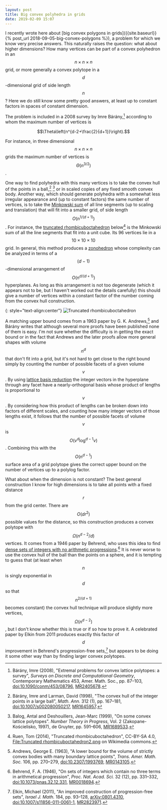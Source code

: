 ```yaml
---
layout: post
title: Big convex polyhedra in grids
date: 2019-02-09 15:07
---
```

I recently wrote here about [big convex polygons in grids]({{site.baseurl}}{% post_url 2018-09-05-big-convex-polygons %}), a problem for which we know very precise answers. This naturally raises the question: what about higher dimensions? How many vertices can be part of a convex polyhedron in an $$n\times n\times n$$ grid, or more generally a convex polytope in a $$d$$-dimensional grid of side length $$n$$? Here we do still know some pretty good answers, at least up to constant factors in spaces of constant dimension.

The problem is included in a 2008 survey by Imre Bárány,[^bar] according to whom the maximum number of vertices is

$$\Theta\left(n^{d-2+\frac{2}{d+1}}\right).$$

For instance, in three dimensional $$n\times n\times n$$ grids the maximum number of vertices is $$\Theta(n^{3/2})$$.

One way to find polyhedra with this many vertices is to take the convex hull of the points in a ball,[^bl] [^bd] or in scaled copies of any fixed smooth convex body. Another way, which should generate polyhedra with a somewhat less irregular appearance and (up to constant factors) the same number of vertices, is to take the [Minkowski sum](https://en.wikipedia.org/wiki/Minkowski_addition) of all line segments (up to scaling and translation) that will fit into a smaller grid, of side length $$O(n^{1/(d+1)})$$. For instance, the [truncated rhombicuboctahedron](https://en.wikipedia.org/wiki/Truncated_rhombicuboctahedron) below[^ruen] is the Minkowski sum of all the line segments that fit into a unit cube. Its 96 vertices lie in a $$10\times 10\times 10$$ grid. In general, this method produces a [zonohedron](https://en.wikipedia.org/wiki/Zonohedron) whose complexity can be analyzed in terms of a $$(d-1)$$-dimensional arrangement of $$O(n^{d/(d+1)})$$ hyperplanes. As long as this arrangement is not too degenerate (which it appears not to be, but I haven't worked out the details carefully) this should give
a number of vertices within a constant factor of the number coming from the convex hull construction.

{: style="text-align:center"}
![Truncated rhombicuboctahedron]({{site.baseurl}}/assets/2019/truncated-rhombicuboctahedron2.png)

A matching upper bound comes from a 1963 paper by G. K. Andrews,[^and] and Bárány writes that although several more proofs have been published none of them is easy. I'm not sure whether the difficulty is in getting the exact bound or in the fact that Andrews and the later proofs allow more general shapes with volume $$n^d$$ that don't fit into a grid, but it's not hard to get close to the right bound simply by counting the number of possible facets of a given volume $$v$$. By using [lattice basis reduction](https://en.wikipedia.org/wiki/Lenstra%E2%80%93Lenstra%E2%80%93Lov%C3%A1sz_lattice_basis_reduction_algorithm) the integer vectors in the hyperplane through any facet have a nearly-orthogonal basis whose product of lengths is proportional to $$v$$. By considering how this product of lengths can be broken down into factors of different scales, and counting how many integer vectors of those lengths exist, it follows that the number of possible facets of volume $$v$$ is $$O(v^d\log^{d-1} v)$$. Combining this with the $$O(n^{d-1})$$ surface area of a grid polytope gives the correct upper bound on the number of vertices up to a polylog factor.

What about when the dimension is not constant? The best general construction I know for high dimensions is to take all points with a fixed distance $$r$$ from the grid center. There are $$O(dr^2)$$ possible values for the distance, so this construction produces a convex polytope with $$\Omega(n^{d-2}/d)$$ vertices. It comes from a 1946 paper by Behrend, who uses this idea to find [dense sets of integers with no arithmetic progressions](https://en.wikipedia.org/wiki/Salem%E2%80%93Spencer_set).[^beh] It is never worse to use the convex hull of the ball than the points on a sphere,
and it is tempting to guess that (at least when $$n$$ is singly exponential in $$d$$ so that $$n^{2/(d+1)}$$ becomes constant) the convex hull technique will produce slightly more vertices, $$\Omega(n^{d-2})$$, but I don't know whether this is true or if so how to prove it. A celebrated paper by Elkin from 2011 produces exactly this factor of $$d$$ improvement in Behrend's progression-free sets,[^elk] but appears to be doing it some other way than by finding larger convex polytopes.

[^and]: Andrews, George E. (1963), "A lower bound for the volume of strictly convex bodies with many boundary lattice points", _Trans. Amer. Math. Soc._ 106, pp. 270–279, [doi:10.2307/1993769](https://doi.org/10.2307/1993769), [MR0143105](https://mathscinet.ams.org/mathscinet-getitem?mr=0143105).

[^bar]: Bárány, Imre (2008), "Extremal problems for convex lattice polytopes: a survey", _Surveys on Discrete and Computational Geometry_, Contemporary Mathematics 453, Amer. Math. Soc., pp. 87–103, [doi:10.1090/conm/453/08796](https://doi.org/10.1090/conm/453/08796), [MR2405678](https://mathscinet.ams.org/mathscinet-getitem?mr=2405678).

[^bd]: Balog, Antal and Deshouillers, Jean-Marc (1999), "On some convex lattice polytopes". _Number Theory in Progress_, Vol. 2 (Zakopane-Kościelisko, 1997), de Gruyter, pp. 591–606, [MR1689533](https://mathscinet.ams.org/mathscinet-getitem?mr=1689533).

[^beh]: Behrend, F. A. (1946), "On sets of integers which contain no three terms in arithmetical progression", _Proc. Nat. Acad. Sci._ 32 (12), pp. 331–332, [doi:10.1073/pnas.32.12.331](https://doi.org/10.1073/pnas.32.12.331), [MR0018694](https://mathscinet.ams.org/mathscinet-getitem?mr=0018694).

[^bl]: Bárány, Imre and Larman, David (1998), "The convex hull of the integer points in a large ball", _Math. Ann._ 312 (1), pp. 167–181, [doi:10.1007/s002080050217](https://doi.org/10.1007/s002080050217), [MR1645957](https://mathscinet.ams.org/mathscinet-getitem?mr=1645957).

[^elk]: Elkin, Michael (2011), "An improved construction of progression-free sets", _Israel J. Math._ 184, pp. 93–128, [arXiv:0801.4310](https://arxiv.org/abs/0801.4310), [doi:10.1007/s11856-011-0061-1](https://doi.org/10.1007%2Fs11856-011-0061-1), [MR2823971](https://www.ams.org/mathscinet-getitem?mr=2823971).

[^ruen]: Ruen, Tom (2014), "Truncated rhombicuboctahedron", CC-BY-SA 4.0, [File:Truncated rhombicuboctahedron2.png](https://commons.wikimedia.org/wiki/File:Truncated_rhombicuboctahedron2.png) on Wikimedia commons.